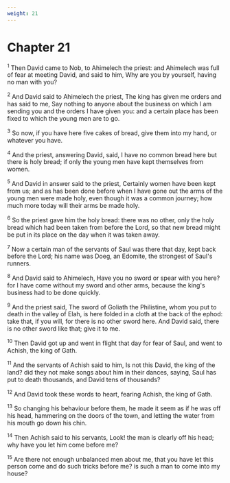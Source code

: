 ```yaml
---
weight: 21
---
```


# Chapter 21

<sup>1</sup> Then David came to Nob, to Ahimelech the priest: and Ahimelech was full of fear at meeting David, and said to him, Why are you by yourself, having no man with you? 

<sup>2</sup> And David said to Ahimelech the priest, The king has given me orders and has said to me, Say nothing to anyone about the business on which I am sending you and the orders I have given you: and a certain place has been fixed to which the young men are to go. 

<sup>3</sup> So now, if you have here five cakes of bread, give them into my hand, or whatever you have. 

<sup>4</sup> And the priest, answering David, said, I have no common bread here but there is holy bread; if only the young men have kept themselves from women. 

<sup>5</sup> And David in answer said to the priest, Certainly women have been kept from us; and as has been done before when I have gone out the arms of the young men were made holy, even though it was a common journey; how much more today will their arms be made holy. 

<sup>6</sup> So the priest gave him the holy bread: there was no other, only the holy bread which had been taken from before the Lord, so that new bread might be put in its place on the day when it was taken away. 

<sup>7</sup> Now a certain man of the servants of Saul was there that day, kept back before the Lord; his name was Doeg, an Edomite, the strongest of Saul's runners. 

<sup>8</sup> And David said to Ahimelech, Have you no sword or spear with you here? for I have come without my sword and other arms, because the king's business had to be done quickly. 

<sup>9</sup> And the priest said, The sword of Goliath the Philistine, whom you put to death in the valley of Elah, is here folded in a cloth at the back of the ephod: take that, if you will, for there is no other sword here. And David said, there is no other sword like that; give it to me. 

<sup>10</sup> Then David got up and went in flight that day for fear of Saul, and went to Achish, the king of Gath. 

<sup>11</sup> And the servants of Achish said to him, Is not this David, the king of the land? did they not make songs about him in their dances, saying, Saul has put to death thousands, and David tens of thousands? 

<sup>12</sup> And David took these words to heart, fearing Achish, the king of Gath. 

<sup>13</sup> So changing his behaviour before them, he made it seem as if he was off his head, hammering on the doors of the town, and letting the water from his mouth go down his chin. 

<sup>14</sup> Then Achish said to his servants, Look! the man is clearly off his head; why have you let him come before me? 

<sup>15</sup> Are there not enough unbalanced men about me, that you have let this person come and do such tricks before me? is such a man to come into my house? 


